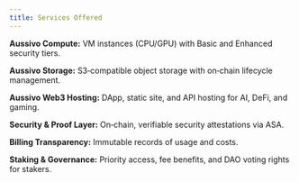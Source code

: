 ```yaml
---
title: Services Offered
---
```


**Aussivo Compute:** VM instances (CPU/GPU) with Basic and Enhanced security tiers.

**Aussivo Storage:** S3‑compatible object storage with on‑chain lifecycle management.

**Aussivo Web3 Hosting:** DApp, static site, and API hosting for AI, DeFi, and gaming.

**Security & Proof Layer:** On‑chain, verifiable security attestations via ASA.

**Billing Transparency:** Immutable records of usage and costs.

**Staking & Governance:** Priority access, fee benefits, and DAO voting rights for stakers.
